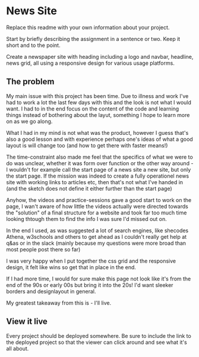 # News Site

Replace this readme with your own information about your project.

Start by briefly describing the assignment in a sentence or two. Keep it short and to the point.

Create a newspaper site with heading including a logo and navbar, headline, news grid, all using a responsive design for various usage platforms.

## The problem

My main issue with this project has been time. Due to illness and work I've had to work a lot the last few days with this and the look is not what I would want.
I had to in the end focus on the content of the code and learning things instead of bothering about the layut, something I hope to learn more on as we go along.

What I had in my mind is not what was the product, however I guess that's also a good lesson and with experience perhaps one's ideas of what a good layout is will change too (and how to get there with faster means!)

The time-constraint also made me feel that the specifics of what we were to do was unclear, whether it was form over function or the other way around - I wouldn't for example call the start page of a news site a new site, but only the start page.
If the mission was indeed to create a fully operationel news site with working links to articles etc, then that's not what I've handed in (and the sketch does not define it either further than the start page)

Anyhow, the videos and practice-sessions gave a good start to work on the page, I wan't aware of how little the videos actually were directed towards the "solution" of a final structure for a website and took far too much time looking thtough them to find the info I was sure I'd missed out on.

In the end I used, as was suggested a lot of search engines, like shecodes Athena, w3schools and others to get ahead as I couldn't really get help at q&as or in the slack (mainly because my questions were more broad than most people post there so far)

I was very happy when I put together the css grid and the responsive design, it felt like wins so get that in place in the end.

If I had more time, I would for sure make this page not look like it's from the end of the 90s or early 00s but bring it into the 20s!
I'd want sleeker borders and designlayout in general.

My greatest takeaway from this is - I'll live.

## View it live

Every project should be deployed somewhere. Be sure to include the link to the deployed project so that the viewer can click around and see what it's all about.
